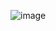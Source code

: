 ![image](https://user-images.githubusercontent.com/63789702/187425504-4aae527b-3f0a-4fe9-8655-09f3f3595a3c.png)
